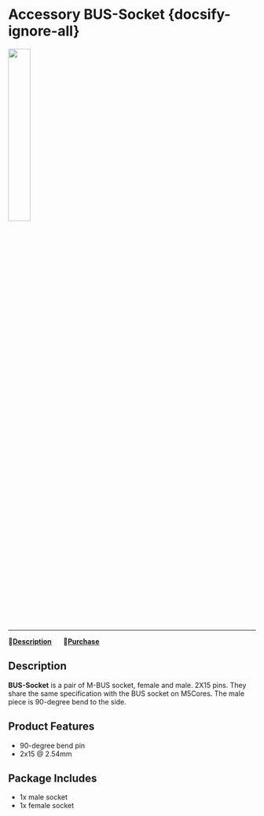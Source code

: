 # Accessory BUS-Socket {docsify-ignore-all}

<img src="assets/img/product_pics/accessory/bus_socket/acs_bus_socket_01.jpg" width="30%" height="30%">

***

:memo:**[Description](#Description)**&nbsp;&nbsp;&nbsp;&nbsp;&nbsp;&nbsp;🛒**[Purchase](https://m5stack.com/collections/m5-accessory/products/2x15-pin-headers-socket)**

## Description

**BUS-Socket** is a pair of M-BUS socket, female and male. 2X15 pins.  They share the same specification with the BUS socket on M5Cores. The male piece is 90-degree bend to the side.


## Product Features
- 90-degree bend pin
- 2x15 @ 2.54mm

## Package Includes
- 1x male socket
- 1x female socket